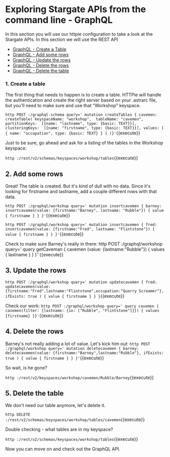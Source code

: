 # Exploring Stargate APIs from the command line - GraphQL

In this section you will use our httpie configuration to take a look at the Stargate APIs.  In this section we will use the REST API

* [GraphQL - Create a Table](#1.-create-a-table)
* [GraphQL - Add some rows](#2.-add-some-rows)
* [GraphQL - Update the rows](#3.-update-the-rows)
* [GraphQL - Delete the rows](#4.-delete-the-rows)
* [GraphQL - Delete the table](#5.-delete-the-table)

### 1. Create a table

The first thing that needs to happen is to create a table.  HTTPie will handle the authentication and create the right server based on your .astrarc file, but you'll need to make sure and use that "Workshop" keyspace.

`http POST :/graphql-schema query='
mutation createTables {
    cavemen: createTable(
        keyspaceName: "workshop", 
        tableName: "cavemen", 
        partitionKeys: 
            [{name: "lastname", type: {basic: TEXT}}], 
        clusteringKeys: 
            [{name: "firstname", type: {basic: TEXT}}],
        values: [
            { name: "occupation", type: {basic: TEXT} }
        ]
)}'`{{execute}}

Just to be sure, go ahead and ask for a listing of the tables in the Workshop keyspace:

`http :/rest/v2/schemas/keyspaces/workshop/tables`{{execute}}


## 2. Add some rows
Great!  The table is created.  But it's kind of dull with no data.  Since it's looking for firstname and lastname, add a couple different rows with that data.


`http POST :/graphql/workshop query='
mutation insertcavemen {
  barney: insertcavemen(value: {firstname:"Barney", lastname: "Rubble"}) {
    value {
      firstname
    }
  }
}'`{{execute}}

`http POST :/graphql/workshop query='
mutation insertcavemen {
  fred: insertcavemen(value: {firstname:"Fred", lastname: "Flintstone"}) {
    value {
      firstname
    }
  }
}'`{{execute}}

Check to make sure Barney's really in there:
http POST :/graphql/workshop query='
query getCaveman {
    cavemen (value: {lastname:"Rubble"}) {
      values {
      	lastname
      }
    }
}'`{{execute}}

## 3. Update the rows

`http POST :/graphql/workshop query='
mutation updatecavemen {
  fred: updatecavemen(value: {firstname:"Fred",lastname:"Flintstone",occupation:"Quarry Screamer"}, ifExists: true ) {
    value {
      firstname
    }
  }
}`{{execute}}

Check our work:
`http POST :/graphql/workshop query='
    query cavemen {
    cavemen(filter: {lastname: {in: ["Rubble", "Flintstone"]}}) {
    values {firstname}
}}'`{{execute}}

## 4. Delete the rows

Barney's not really adding a lot of value.  Let's kick him out:
`http POST :/graphql/workshop query='
mutation deletecavemen {
  barney: deletecavemen(value: {firstname:"Barney",lastname:"Rubble"}, ifExists: true ) {
    value {
      firstname
    }
  }
}'`{{execute}}

So wait, is he gone?

`http :/rest/v2/keyspaces/workshop/cavemen/Rubble/Barney`{{execute}}

## 5. Delete the table

We don't need our table anymore, let's delete it.

`http DELETE :/rest/v2/schemas/keyspaces/workshop/tables/cavemen`{{execute}}

Double checking - what tables are in my keyspace?

`http :/rest/v2/schemas/keyspaces/workshop/tables`{{execute}}

Now you can move on and check out the GraphQL API.